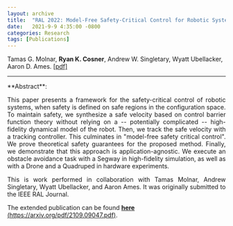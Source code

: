 ```yaml
---
layout: archive
title:  "RAL 2022: Model-Free Safety-Critical Control for Robotic Systems"
date:   2021-9-9 4:35:00 -0800
categories: Research
tags: [Publications]
---
```

Tamas G. Molnar, **Ryan K. Cosner**, Andrew W. Singletary, Wyatt Ubellacker, Aaron D. Ames. [[pdf]](https://arxiv.org/pdf/2109.09047.pdf) 




<hr>
**Abstract**: 

<p align="justify">
This paper presents a framework for the safety-critical control of robotic systems, when safety is defined on safe regions in the configuration space. 
To maintain safety, we synthesize a safe velocity based on control barrier function theory without relying on a -- potentially complicated -- high-fidelity dynamical model of the robot.
Then, we track the safe velocity with a tracking controller.
This culminates in "model-free safety critical control".
We prove theoretical safety guarantees for the proposed method.
Finally, we demonstrate that this approach is application-agnostic.
We execute an obstacle avoidance task with a Segway in high-fidelity simulation, as well as with a Drone and a Quadruped in hardware experiments.
</p> 

<p align="justify">
This is work performed in collaboration with Tamas Molnar, Andrew Singletary, Wyatt Ubellacker, and Aaron Ames. It was originally submitted to the IEEE RAL Journal. 
</p> 

The extended publication can be found [**here**](https://arxiv.org/pdf/2109.09047.pdf) [(https://arxiv.org/pdf/2109.09047.pdf)](https://arxiv.org/pdf/2109.09047.pdf).
